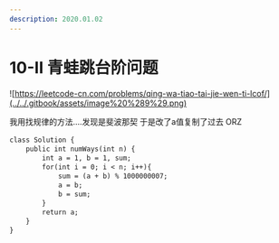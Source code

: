 ```yaml
---
description: 2020.01.02
---
```


# 10-II 青蛙跳台阶问题

![https://leetcode-cn.com/problems/qing-wa-tiao-tai-jie-wen-ti-lcof/](../../.gitbook/assets/image%20%289%29.png)

我用找规律的方法....发现是斐波那契 于是改了a值复制了过去 ORZ

```text
class Solution {
    public int numWays(int n) {
        int a = 1, b = 1, sum;
        for(int i = 0; i < n; i++){
            sum = (a + b) % 1000000007;
            a = b;
            b = sum;
        }
        return a;
    }
}
```



